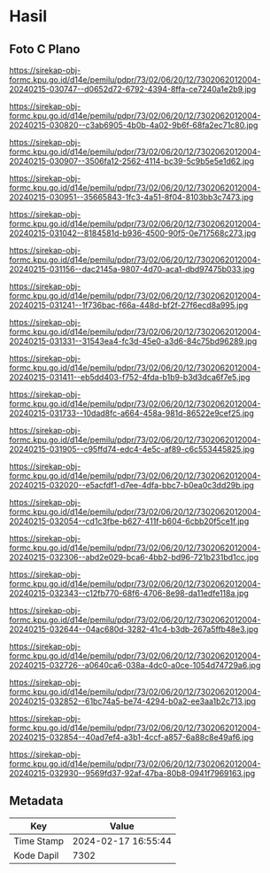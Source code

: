 # Hasil

## Foto C Plano

https://sirekap-obj-formc.kpu.go.id/d14e/pemilu/pdpr/73/02/06/20/12/7302062012004-20240215-030747--d0652d72-6792-4394-8ffa-ce7240a1e2b9.jpg

https://sirekap-obj-formc.kpu.go.id/d14e/pemilu/pdpr/73/02/06/20/12/7302062012004-20240215-030820--c3ab6905-4b0b-4a02-9b6f-68fa2ec71c80.jpg

https://sirekap-obj-formc.kpu.go.id/d14e/pemilu/pdpr/73/02/06/20/12/7302062012004-20240215-030907--3506fa12-2562-4114-bc39-5c9b5e5e1d62.jpg

https://sirekap-obj-formc.kpu.go.id/d14e/pemilu/pdpr/73/02/06/20/12/7302062012004-20240215-030951--35665843-1fc3-4a51-8f04-8103bb3c7473.jpg

https://sirekap-obj-formc.kpu.go.id/d14e/pemilu/pdpr/73/02/06/20/12/7302062012004-20240215-031042--8184581d-b936-4500-90f5-0e717568c273.jpg

https://sirekap-obj-formc.kpu.go.id/d14e/pemilu/pdpr/73/02/06/20/12/7302062012004-20240215-031156--dac2145a-9807-4d70-aca1-dbd97475b033.jpg

https://sirekap-obj-formc.kpu.go.id/d14e/pemilu/pdpr/73/02/06/20/12/7302062012004-20240215-031241--1f736bac-f66a-448d-bf2f-27f6ecd8a995.jpg

https://sirekap-obj-formc.kpu.go.id/d14e/pemilu/pdpr/73/02/06/20/12/7302062012004-20240215-031331--31543ea4-fc3d-45e0-a3d6-84c75bd96289.jpg

https://sirekap-obj-formc.kpu.go.id/d14e/pemilu/pdpr/73/02/06/20/12/7302062012004-20240215-031411--eb5dd403-f752-4fda-b1b9-b3d3dca6f7e5.jpg

https://sirekap-obj-formc.kpu.go.id/d14e/pemilu/pdpr/73/02/06/20/12/7302062012004-20240215-031733--10dad8fc-a664-458a-981d-86522e9cef25.jpg

https://sirekap-obj-formc.kpu.go.id/d14e/pemilu/pdpr/73/02/06/20/12/7302062012004-20240215-031905--c95ffd74-edc4-4e5c-af89-c6c553445825.jpg

https://sirekap-obj-formc.kpu.go.id/d14e/pemilu/pdpr/73/02/06/20/12/7302062012004-20240215-032020--e5acfdf1-d7ee-4dfa-bbc7-b0ea0c3dd29b.jpg

https://sirekap-obj-formc.kpu.go.id/d14e/pemilu/pdpr/73/02/06/20/12/7302062012004-20240215-032054--cd1c3fbe-b627-411f-b604-6cbb20f5ce1f.jpg

https://sirekap-obj-formc.kpu.go.id/d14e/pemilu/pdpr/73/02/06/20/12/7302062012004-20240215-032306--abd2e029-bca6-4bb2-bd96-721b231bd1cc.jpg

https://sirekap-obj-formc.kpu.go.id/d14e/pemilu/pdpr/73/02/06/20/12/7302062012004-20240215-032343--c12fb770-68f6-4706-8e98-da11edfe118a.jpg

https://sirekap-obj-formc.kpu.go.id/d14e/pemilu/pdpr/73/02/06/20/12/7302062012004-20240215-032644--04ac680d-3282-41c4-b3db-267a5ffb48e3.jpg

https://sirekap-obj-formc.kpu.go.id/d14e/pemilu/pdpr/73/02/06/20/12/7302062012004-20240215-032726--a0640ca6-038a-4dc0-a0ce-1054d74729a6.jpg

https://sirekap-obj-formc.kpu.go.id/d14e/pemilu/pdpr/73/02/06/20/12/7302062012004-20240215-032852--61bc74a5-be74-4294-b0a2-ee3aa1b2c713.jpg

https://sirekap-obj-formc.kpu.go.id/d14e/pemilu/pdpr/73/02/06/20/12/7302062012004-20240215-032854--40ad7ef4-a3b1-4ccf-a857-6a88c8e49af6.jpg

https://sirekap-obj-formc.kpu.go.id/d14e/pemilu/pdpr/73/02/06/20/12/7302062012004-20240215-032930--9569fd37-92af-47ba-80b8-0941f7969163.jpg


## Metadata

| Key        | Value               |
| ---------- | ------------------- |
| Time Stamp | 2024-02-17 16:55:44 |
| Kode Dapil | 7302                |



